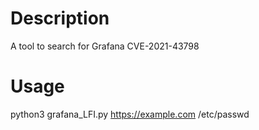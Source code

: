 # Description
A tool to search for Grafana CVE-2021-43798 

# Usage
python3 grafana_LFI.py https://example.com /etc/passwd 

